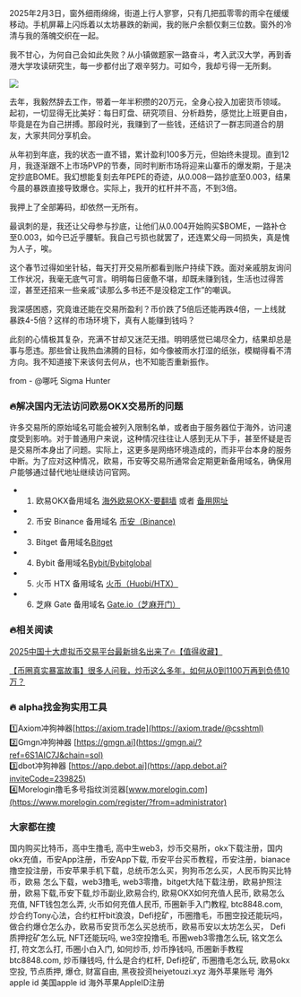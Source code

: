 2025年2月3日，窗外细雨绵绵，街道上行人寥寥，只有几把孤零零的雨伞在缓缓移动。手机屏幕上闪烁着以太坊暴跌的新闻，我的账户余额仅剩三位数。窗外的冷清与我的落魄交织在一起。

我不甘心，为何自己会如此失败？从小镇做题家一路奋斗，考入武汉大学，再到香港大学攻读研究生，每一步都付出了艰辛努力。可如今，我却亏得一无所剩。

[![](https://307e939.webp.li/20250420141505925.png)](https://btc8848.com/top-10-exchanges)

去年，我毅然辞去工作，带着一年半积攒的20万元，全身心投入加密货币领域。起初，一切显得无比美好：每日盯盘、研究项目、分析趋势，感觉比上班更自由，毕竟是在为自己拼搏。那段时光，我赚到了一些钱，还结识了一群志同道合的朋友，大家共同分享机会。

从年初到年底，我的状态一直不错，累计盈利100多万元，但始终未提现。直到12月，我逐渐跟不上市场PVP的节奏，同时判断市场将迎来山寨币的爆发期，于是决定抄底BOME。我幻想能复刻去年PEPE的奇迹，从0.008一路抄底至0.003，结果今晨的暴跌直接导致爆仓。实际上，我开的杠杆并不高，不到3倍。

我押上了全部筹码，却依然一无所有。

最讽刺的是，我还让父母参与抄底，让他们从0.004开始购买$BOME，一路补仓至0.003，如今已近乎腰斩。我自己亏损也就罢了，还连累父母一同损失，真是愧为人子，唉。

这个春节过得如坐针毡，每天打开交易所都看到账户持续下跌。面对亲戚朋友询问工作状况，我毫无底气可言。明明每日疲惫不堪，却既未赚到钱，生活也过得苦涩，甚至还招来一些亲戚“读那么多书还不是没稳定工作”的嘲讽。

我深感困惑，究竟谁还能在交易所盈利？币价跌了5倍后还能再跌4倍，一上线就暴跌4-5倍？这样的市场环境下，真有人能赚到钱吗？

此刻的心情极其复杂，充满不甘却又迷茫无措。明明感觉已竭尽全力，结果却总是事与愿违。那些曾让我热血沸腾的目标，如今像被雨水打湿的纸张，模糊得看不清方向。我不知道接下来该何去何从，也不知能否重新振作。

from - @哪吒 Sigma Hunter

### 🔥解决国内无法访问欧易OKX交易所的问题
许多交易所的原始域名可能会被列入限制名单，或者由于服务器位于海外，访问速度受到影响。对于普通用户来说，这种情况往往让人感到无从下手，甚至怀疑是否是交易所本身出了问题。实际上，这更多是网络环境造成的，而非平台本身的服务中断。为了应对这种情况，欧易，币安等交易所通常会定期更新备用域名，确保用户能够通过替代地址继续访问官网。

- 1. 欧易OKX备用域名 [海外欧易OKX-要翻墙](https://www.okx.com/zh-hans/join/74873351) 或者 [备用网址](https://www.chouyi.world/zh-hans/join/74873351) 
- 2. 币安 Binance 备用域名 [币安（Binance)](https://accounts.binance.com/zh-CN/register?ref=36457687)
- 3. Bitget 备用域名[Bitget](https://www.bitget.com/zh-CN/referral/register?from=referral&clacCode=VRNEYUTR)
- 4. Bybit 备用域名[Bybit/Bybitglobal](https://www.bybitglobal.com/zh-MY/invite/?ref=VMKORMM)
- 5. 火币 HTX 备用域名 [火币（Huobi/HTX）](https://www.htx.com/invite/zh-cn/1f?invite_code=whf45223)
- 6. 芝麻 Gate 备用域名 [Gate.io（芝麻开门）](https://www.gate.io/zh/signup?ref_type=103&ref=A1ERAQ)

### 🔥相关阅读
[2025中国十大虚拟币交易平台最新排名出来了🔥【值得收藏】](https://btc8848.com/top-10-exchanges/)

[【币圈真实暴富故事】很多人问我，炒币这么多年，如何从0到1100万再到负债10万？](https://heiyetouzi.xyz/biquanstory001/)

### 🔥 alpha找金狗实用工具
1️⃣Axiom冲狗神器[https://axiom.trade](https://axiom.trade/@csshtml)  
2️⃣Gmgn冲狗神器 [https://gmgn.ai](https://gmgn.ai/?ref=6S1AIC7J&chain=sol)  
3️⃣dbot冲狗神器 [https://app.debot.ai](https://app.debot.ai?inviteCode=239825)  
4️⃣Morelogin撸毛多号指纹浏览器[www.morelogin.com](https://www.morelogin.com/register/?from=administrator)  

### 大家都在搜
国内购买比特币，高中生撸毛, 高中生web3，炒币交易所，okx下载注册，国内okx充值，币安App注册，币安App下载, 币安平台买币教程，币安注册，bianace撸空投注册，币安苹果手机下载，总统币怎么买，狗狗币怎么买，人民币购买比特币，欧易 怎么下载，web3撸毛, web3零撸，bitget大陆下载注册，欧易护照注册，欧易下载,币安下载,炒币副业,欧易合约, 欧易OKX如何充值人民币, 欧易怎么充值, NFT钱包怎么弄, 火币如何充值人民币, 币圈新手入门教程, btc8848.com, 炒合约Tony心法，合约杠杆bit浪浪，Defi挖矿，币圈撸毛，币圈空投还能玩吗，做合约爆仓怎么办，欧易币安货币怎么买总统币，欧易币安以太坊怎么买， Defi质押挖矿怎么玩, NFT还能玩吗, we3空投撸毛, 币圈web3零撸怎么玩, 铭文怎么打, 符文怎么打, 币圈小白入门, 如何炒币, 炒币挣钱吗, 币圈新手教程btc8848.com, 炒币赚钱吗, 什么是合约杠杆, Defi挖矿, 币圈撸毛怎么玩, 欧易okx空投, 节点质押, 爆仓, 财富自由, 黑夜投资heiyetouzi.xyz 海外苹果账号 海外apple id 美国apple id 海外苹果AppleID注册